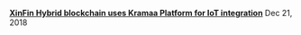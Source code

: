 
**[XinFin Hybrid blockchain uses Kramaa Platform for IoT integration](https://medium.com/kramaa/xinfin-hybrid-blockchain-uses-kramaa-platform-for-iot-integration-7947dde58291)** Dec 21, 2018
